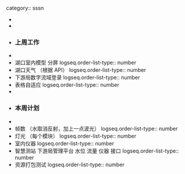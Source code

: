 category:: sssn

-
-
- ### 上周工作
-
- 湖口室内模型 分屏
  logseq.order-list-type:: number
- 湖口天气 （根据 API）
  logseq.order-list-type:: number
- 下游局数字流域登录
  logseq.order-list-type:: number
- 表格自适应
  logseq.order-list-type:: number
-
- ### 本周计划
-
- 帧数 （水取消反射，加上一点波光）
  logseq.order-list-type:: number
- 灯光 （每个模块）
  logseq.order-list-type:: number
- 室内仪器
  logseq.order-list-type:: number
- 智慧测站 下游局管理平台 水位 流量 仪器 接口
  logseq.order-list-type:: number
- 资源打包测试
  logseq.order-list-type:: number